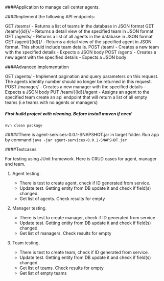 ####Application to manage call center agents.

####Implement the following API endpoints:

GET /teams/ - Returns a list of teams in the database in JSON format
GET /team/{{id}}/ - Returns a detail view of the specified team in JSON format
GET /agents/ - Returns a list of all agents in the database in JSON format
GET /agent/{{id}}/ - Returns a detail view of the specified agent in JSON format. This should include team details.
POST /team/ - Creates a new team with the specified details - Expects a JSON body
POST /agent/ - Creates a new agent with the specified details - Expects a JSON body

####Advanced implementation

GET /agents/ - Implement pagination and query parameters on this request. The agents identity number should no longer be returned in this request.
POST /manager/ - Creates a new manager with the specified details - Expects a JSON body
PUT /team/{{id}}/agent - Assigns an agent to the specified team
create an api endpoint that will return a list of all empty teams (i.e teams with no agents or managers)

##### First build project with cleaning. Before install maven if need
``
mvn clean package
``

#####There is agent-services-0.0.1-SNAPSHOT.jar in target folder. Run app by command
``
java -jar agent-services-0.0.1-SNAPSHOT.jar 
``

####Testcases

For testing using JUnit framework. Here is CRUD cases for agent, manager and team.

1. Agent testing. 
    - There is test to create agent, check if ID generated from service.
    - Update test. Getting entity from DB update it and check if field(s) changed. 
    - Get list of agents. Check results for empty
    
2. Manager testing. 
    - There is test to create manager, check if ID generated from service.
    - Update test. Getting entity from DB update it and check if field(s) changed. 
    - Get list of managers. Check results for empty
    
3. Team testing. 
    - There is test to create team, check if ID generated from service.
    - Update test. Getting entity from DB update it and check if field(s) changed. 
    - Get list of teams. Check results for empty
    - Get list of empty teams